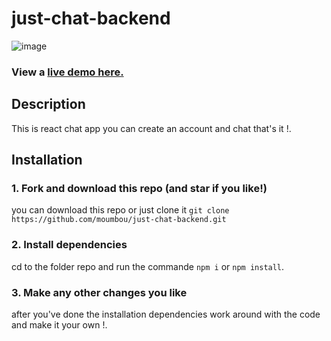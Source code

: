 # just-chat-backend
![image](https://user-images.githubusercontent.com/60050570/209567704-2f5b70db-cca6-4ec9-8835-4024f7246698.png)

### View a [live demo here.](https://just-chat-da4a1.web.app/)

## Description
This is react chat app you can create an account and chat that's it !.

## Installation
### 1. Fork and download this repo (and star if you like!)
you can download this repo or just clone it `git clone https://github.com/moumbou/just-chat-backend.git`
### 2. Install dependencies
cd to the folder repo and run the commande `npm i` or `npm install`.
### 3. Make any other changes you like
after you've done the installation dependencies work around with the code and make it your own !.
